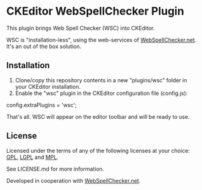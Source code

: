 CKEditor WebSpellChecker Plugin  
===============================  
  
This plugin brings Web Spell Checker (WSC) into CKEditor.  
  
WSC is "installation-less", using the web-services of [WebSpellChecker.net](http://www.webspellchecker.net/). It's an out of the box solution.  
  
Installation  
------------  
  
1. Clone/copy this repository contents in a new "plugins/wsc" folder in your CKEditor installation.  
2. Enable the "wsc" plugin in the CKEditor configuration file (config.js):  
  
config.extraPlugins = 'wsc';  
  
That's all. WSC will appear on the editor toolbar and will be ready to use.  
  
License  
-------  
  
Licensed under the terms of any of the following licenses at your choice: [GPL](http://www.gnu.org/licenses/gpl.html), [LGPL](http://www.gnu.org/licenses/lgpl.html) and [MPL](http://www.mozilla.org/MPL/MPL-1.1.html).  
  
See LICENSE.md for more information.  
  
Developed in cooperation with [WebSpellChecker.net](http://www.webspellchecker.net/).  
